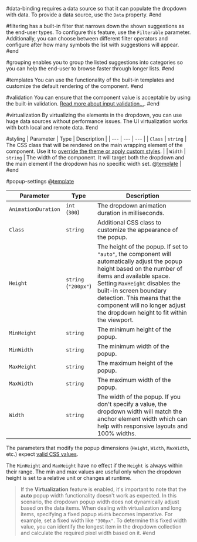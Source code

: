 #data-binding
requires a data source so that it can populate the dropdown with data. To provide a data source, use the `Data` property.
#end

#filtering
has a built-in filter that narrows down the shown suggestions as the end-user types. To configure this feature, use the `Filterable` parameter. Additionally, you can choose between different filter operators and configure after how many symbols the list with suggestions will appear.
#end

#grouping
enables you to group the listed suggestions into categories so you can help the end-user to browse faster through longer lists.
#end

#templates
You can use the functionality of the built-in templates and customize the default rendering of the component.
#end

#validation
You can ensure that the component value is acceptable by using the built-in validation. [Read more about input validation...](slug:common-features/input-validation).
#end

#virtualization
By virtualizing the elements in the dropdown, you can use huge data sources without performance issues. The UI virtualization works with both local and remote data.
#end

#styling
| Parameter | Type | Description |
| --- | --- | --- |
| `Class` | `string` | The CSS class that will be rendered on the main wrapping element of the component. Use it to [override the theme or apply custom styles](slug:themes-override). |
| `Width` | `string` | The width of the component. It will target both the dropdown and the main element if the dropdown has no specific width set. @[template](/_contentTemplates/inputs/inputs-width-template.md#inputs-width-information) |
#end

#popup-settings
@[template](/_contentTemplates/common/parameters-table-styles.md#table-layout)

| Parameter | Type | Description |
| --- | --- | --- |
| `AnimationDuration` | `int` <br /> (`300`) | The dropdown animation duration in milliseconds. |
| `Class` | `string` | Additional CSS class to customize the appearance of the popup. |
| `Height` | `string` <br /> (`"200px"`) | The height of the popup. If set to `"auto"`, the component will automatically adjust the popup height based on the number of items and available space. <br /> Setting `MaxHeight` disables the built-in screen boundary detection. This means that the component will no longer adjust the dropdown height to fit within the viewport. |
| `MinHeight`| `string` | The minimum height of the popup. |
| `MinWidth` | `string` | The minimum width of the popup. |
| `MaxHeight` | `string` | The maximum height of the popup. |
| `MaxWidth` | `string` | The maximum width of the popup. |
| `Width` | `string` | The width of the popup. If you don't specify a value, the dropdown width will match the anchor element width which can help with responsive layouts and 100% widths. |

The parameters that modify the popup dimensions (`Height`, `Width`, `MaxWidth`, etc.) expect [valid CSS values](slug:common-features/dimensions).

The `MinHeight` and `MaxHeight` have no effect if the `Height` is always within their range. The min and max values are useful only when the dropdown height is set to a relative unit or changes at runtime.

>If the **Virtualization** feature is enabled, it's important to note that the **auto** popup width functionality doesn't work as expected. In this scenario, the dropdown popup width does not dynamically adjust based on the data items. When dealing with virtualization and long items, specifying a fixed popup `Width` becomes imperative. For example, set a fixed width like `"300px"`. To determine this fixed width value, you can identify the longest item in the dropdown collection and calculate the required pixel width based on it.
#end
